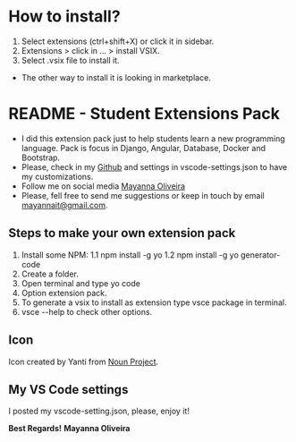 # How to install?

1. Select extensions (ctrl+shift+X) or click it in sidebar.
2. Extensions > click in ... > install VSIX.
3. Select .vsix file to install it.
* The other way to install it is looking in marketplace.
# README - Student Extensions Pack 

* I did this extension pack just to help students learn a new programming language. Pack is focus in Django, Angular, Database, Docker and Bootstrap. 
* Please, check in my [Github](https://github.com/mayannaoliveira/student-pack.git) and settings in vscode-settings.json to have my customizations.
* Follow me on social media [Mayanna Oliveira](https://linktr.ee/mayannaoliveira)
* Please, fell free to send me suggestions or keep  in touch by email mayannait@gmail.com.

## Steps to make your own extension pack

1. Install some NPM: 1.1 npm install -g yo 1.2 npm install -g yo generator-code
2. Create a folder.
3. Open terminal and type yo code
4. Option extension pack.
5. To generate a vsix to install as extension type vsce package in terminal.
6. vsce --help to check other options.

## Icon

Icon created by Yanti from [Noun Project](https://thenounproject.com/search/?q=plant&i=2754744).

## My VS Code settings
I posted my vscode-setting.json, please, enjoy it!

**Best Regards!**
**Mayanna Oliveira**